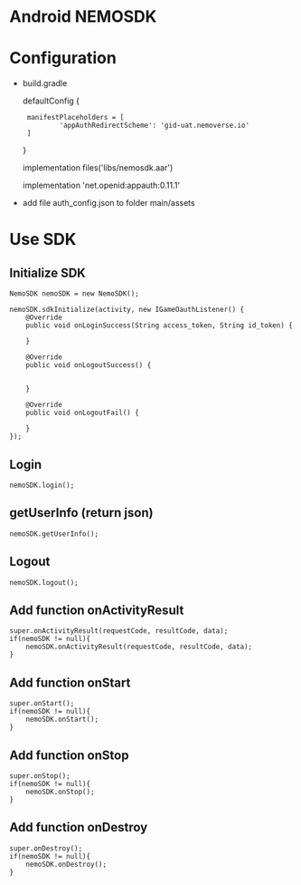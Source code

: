 # Android NEMOSDK

# Configuration

-  build.gradle

	defaultConfig {
        
        manifestPlaceholders = [
                'appAuthRedirectScheme': 'gid-uat.nemoverse.io'
        ]
    }
	
    implementation files('libs/nemosdk.aar')
	
    implementation 'net.openid:appauth:0.11.1'
	
-  add file auth_config.json to folder main/assets


	
# Use SDK

## Initialize SDK 
	
	NemoSDK nemoSDK = new NemoSDK();

	nemoSDK.sdkInitialize(activity, new IGameOauthListener() {
		@Override
		public void onLoginSuccess(String access_token, String id_token) {

		}

		@Override
		public void onLogoutSuccess() {

			
		}

		@Override
		public void onLogoutFail() {

		}
	});
	
## Login

	nemoSDK.login();
	
## getUserInfo  (return json)

	nemoSDK.getUserInfo();

## Logout
	
	nemoSDK.logout();
	
## Add function onActivityResult
  
	super.onActivityResult(requestCode, resultCode, data);
	if(nemoSDK != null){
		nemoSDK.onActivityResult(requestCode, resultCode, data);
	}

## Add function onStart
	
	super.onStart();
	if(nemoSDK != null){
		nemoSDK.onStart();
	}

## Add function onStop

	super.onStop();
	if(nemoSDK != null){
		nemoSDK.onStop();
	}

## Add function onDestroy

	super.onDestroy();
	if(nemoSDK != null){
		nemoSDK.onDestroy();
	}
